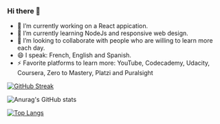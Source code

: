 ### Hi there 👋

<!--
**Alejandroq12/Alejandroq12** is a ✨ _special_ ✨ repository because its `README.md` (this file) appears on your GitHub profile.

Here are some ideas to get you started:
- 📫 How to reach me: ...
-->
- 🔭 I’m currently working on a React appication.
- 🌱 I’m currently learning NodeJs and responsive web design.
- 👯 I’m looking to collaborate with people who are willing to learn more each day.
- 😄 I speak: French, English and Spanish.
- ⚡ Favorite platforms to learn more: YouTube, Codecademy, Udacity, Coursera, Zero to Mastery, Platzi and Puralsight

[![GitHub Streak](http://github-readme-streak-stats.herokuapp.com?user=Alejandroq12&theme=nightowl)](https://git.io/streak-stats)

![Anurag's GitHub stats](https://github-readme-stats.vercel.app/api?username=Alejandroq12&count_private=true&theme=dark)

[![Top Langs](https://github-readme-stats.vercel.app/api/top-langs/?username=Alejandroq12)](https://github.com/anuraghazra/github-readme-stats)


